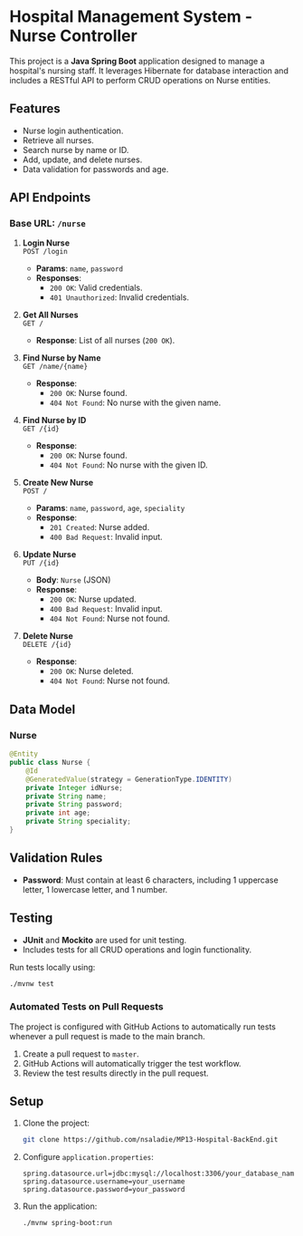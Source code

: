 # Hospital Management System - Nurse Controller
This project is a **Java Spring Boot** application designed to manage a hospital's nursing staff. It leverages Hibernate for database interaction and includes a RESTful API to perform CRUD operations on Nurse entities.

## Features

- Nurse login authentication.
- Retrieve all nurses.
- Search nurse by name or ID.
- Add, update, and delete nurses.
- Data validation for passwords and age.

## API Endpoints

### Base URL: `/nurse`

1. **Login Nurse**  
   `POST /login`  
   - **Params**: `name`, `password`  
   - **Responses**:  
     - `200 OK`: Valid credentials.  
     - `401 Unauthorized`: Invalid credentials.

2. **Get All Nurses**  
   `GET /`  
   - **Response**: List of all nurses (`200 OK`).

3. **Find Nurse by Name**  
   `GET /name/{name}`  
   - **Response**:  
     - `200 OK`: Nurse found.  
     - `404 Not Found`: No nurse with the given name.

4. **Find Nurse by ID**  
   `GET /{id}`  
   - **Response**:  
     - `200 OK`: Nurse found.  
     - `404 Not Found`: No nurse with the given ID.

5. **Create New Nurse**  
   `POST /`  
   - **Params**: `name`, `password`, `age`, `speciality`  
   - **Response**:  
     - `201 Created`: Nurse added.  
     - `400 Bad Request`: Invalid input.

6. **Update Nurse**  
   `PUT /{id}`  
   - **Body**: `Nurse` (JSON)  
   - **Response**:  
     - `200 OK`: Nurse updated.  
     - `400 Bad Request`: Invalid input.  
     - `404 Not Found`: Nurse not found.

7. **Delete Nurse**  
   `DELETE /{id}`  
   - **Response**:  
     - `200 OK`: Nurse deleted.  
     - `404 Not Found`: Nurse not found.

## Data Model

### Nurse
```java
@Entity
public class Nurse {
	@Id
	@GeneratedValue(strategy = GenerationType.IDENTITY)
	private Integer idNurse;
	private String name;
	private String password;
	private int age;
	private String speciality;
}
```

## Validation Rules

- **Password**: Must contain at least 6 characters, including 1 uppercase letter, 1 lowercase letter, and 1 number.

## Testing

- **JUnit** and **Mockito** are used for unit testing.
- Includes tests for all CRUD operations and login functionality.

Run tests locally using:
```bash
./mvnw test
```

### Automated Tests on Pull Requests
The project is configured with GitHub Actions to automatically run tests whenever a pull request is made to the main branch.

1. Create a pull request to ```master```.
2. GitHub Actions will automatically trigger the test workflow.
3. Review the test results directly in the pull request.

## Setup

1. Clone the project:
   ```bash
   git clone https://github.com/nsaladie/MP13-Hospital-BackEnd.git
   ```
2. Configure `application.properties`:

   ```properties
   spring.datasource.url=jdbc:mysql://localhost:3306/your_database_name
   spring.datasource.username=your_username
   spring.datasource.password=your_password
   ```
4. Run the application:
   ```bash
   ./mvnw spring-boot:run
   ```
